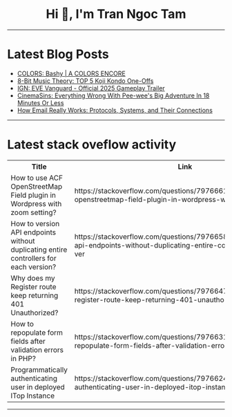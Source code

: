 <h1 align="center">Hi 👋, I'm Tran Ngoc Tam</h1>

---

# Latest Blog Posts 
<!-- BLOG-POST-LIST:START -->
- [COLORS: Bashy | A COLORS ENCORE](https://dev.to/music_youtube/colors-bashy-a-colors-encore-ef3)
- [8-Bit Music Theory: TOP 5 Koji Kondo One-Offs](https://dev.to/music_youtube/8-bit-music-theory-top-5-koji-kondo-one-offs-3kj3)
- [IGN: EVE Vanguard - Official 2025 Gameplay Trailer](https://dev.to/gg_news/ign-eve-vanguard-official-2025-gameplay-trailer-4ja0)
- [CinemaSins: Everything Wrong With Pee-wee&#39;s Big Adventure In 18 Minutes Or Less](https://dev.to/popcorn_movies/cinemasins-everything-wrong-with-pee-wees-big-adventure-in-18-minutes-or-less-5d14)
- [How Email Really Works: Protocols, Systems, and Their Connections](https://dev.to/shrsv/how-email-really-works-protocols-systems-and-their-connections-pdk)
<!-- BLOG-POST-LIST:END -->

---

# Latest stack oveflow activity
<table>
  <tr><th>Title</th><th>Link</th></tr>
  <!-- STACKOVERFLOW:START --><tr><td>How to use ACF OpenStreetMap Field plugin in Wordpress with zoom setting?</td><td>https://stackoverflow.com/questions/79766619/how-to-use-acf-openstreetmap-field-plugin-in-wordpress-with-zoom-setting</td></tr><tr><td>How to version API endpoints without duplicating entire controllers for each version?</td><td>https://stackoverflow.com/questions/79766581/how-to-version-api-endpoints-without-duplicating-entire-controllers-for-each-ver</td></tr><tr><td>Why does my Register route keep returning 401 Unauthorized?</td><td>https://stackoverflow.com/questions/79766473/why-does-my-register-route-keep-returning-401-unauthorized</td></tr><tr><td>How to repopulate form fields after validation errors in PHP?</td><td>https://stackoverflow.com/questions/79766319/how-to-repopulate-form-fields-after-validation-errors-in-php</td></tr><tr><td>Programmatically authenticating user in deployed ITop Instance</td><td>https://stackoverflow.com/questions/79766248/programmatically-authenticating-user-in-deployed-itop-instance</td></tr><!-- STACKOVERFLOW:END -->
</table>

---



